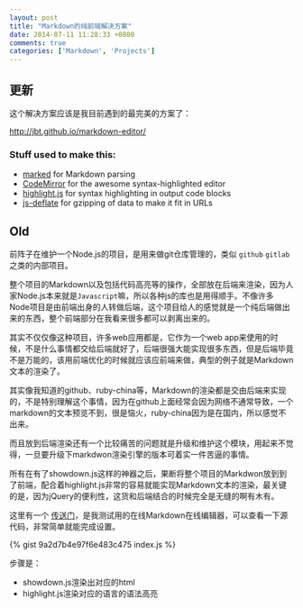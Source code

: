```yaml
---
layout: post
title: "Markdown的纯前端解决方案"
date: 2014-07-11 11:28:33 +0800
comments: true
categories: ['Markdown', 'Projects']
---
```


## 更新

这个解决方案应该是我目前遇到的最完美的方案了：

http://jbt.github.io/markdown-editor/

### Stuff used to make this:

 * [marked](https://github.com/chjj) for Markdown parsing
 * [CodeMirror](http://codemirror.net/) for the awesome syntax-highlighted editor
 * [highlight.js](http://softwaremaniacs.org/soft/highlight/en/) for syntax highlighting in output code blocks
 * [js-deflate](https://github.com/dankogai/js-deflate) for gzipping of data to make it fit in URLs

<!--more-->

## Old

前阵子在维护一个Node.js的项目，是用来做git仓库管理的，类似 `github` `gitlab` 之类的内部项目。

整个项目的Markdown以及包括代码高亮等的操作，全部放在后端来渲染，因为人家Node.js本来就是`Javascript`嘛，所以各种js的库也是用得顺手。不像许多Node项目是由前端出身的人转做后端，这个项目给人的感觉就是一个纯后端做出来的东西，整个前端部分在我看来很多都可以剥离出来的。

其实不仅仅像这种项目，许多web应用都是，它作为一个web app来使用的时候，不是什么事情都交给后端就好了，后端很强大能实现很多东西，但是后端毕竟不是万能的，该用前端优化的时候就应该应前端来做，典型的例子就是Markdown文本的渲染了。

其实像我知道的github、ruby-china等，Markdown的渲染都是交由后端来实现的，不是特别理解这个事情，因为在github上面经常会因为网络不通常导致，一个markdown的文本预览不到，很是恼火，ruby-china因为是在国内，所以感觉不出来。

而且放到后端渲染还有一个比较痛苦的问题就是升级和维护这个模块，用起来不觉得，一旦要升级下markdwon渲染引擎的版本可着实一件苦逼的事情。

所有在有了showdown.js这样的神器之后，果断将整个项目的Markdwon放到到了前端，配合着highlight.js非常的容易就能实现Markdown文本的渲染，最关键的是，因为jQuery的便利性，这货和后端结合的时候完全是无缝的啊有木有。

这里有一个 [传送门](http://gonjay.github.io/editor/)，是我测试用的在线Markdown在线编辑器，可以查看一下源代码，非常简单就能完成设置。

{% gist 9a2d7b4e97f6e483c475 index.js %}

步骤是：

* showdown.js渲染出对应的html
* highlight.js渲染对应的语言的语法高亮
